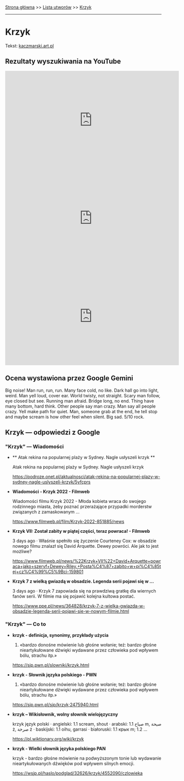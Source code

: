 [Strona główna](../index.md) >> [Lista utworów](../list.md) >> [Krzyk](231.md)

---

# Krzyk

Tekst: [kaczmarski.art.pl](https://www.kaczmarski.art.pl/tworczosc/wiersze/krzyk/)

## Rezultaty wyszukiwania na YouTube

<iframe width="560" height="315" src="https://www.youtube.com/embed/8IaWemVjIhY?si=IdontcarewhotheIRSsendsImnotpayingtaxes" title="YouTube video player" frameborder="0" allow="accelerometer; autoplay; clipboard-write; encrypted-media; gyroscope; picture-in-picture; web-share" referrerpolicy="strict-origin-when-cross-origin" allowfullscreen></iframe>

<iframe width="560" height="315" src="https://www.youtube.com/embed/XCKRGQZQ8a0?si=IdontcarewhotheIRSsendsImnotpayingtaxes" title="YouTube video player" frameborder="0" allow="accelerometer; autoplay; clipboard-write; encrypted-media; gyroscope; picture-in-picture; web-share" referrerpolicy="strict-origin-when-cross-origin" allowfullscreen></iframe>

<iframe width="560" height="315" src="https://www.youtube.com/embed/EIbxzsPtnqw?si=IdontcarewhotheIRSsendsImnotpayingtaxes" title="YouTube video player" frameborder="0" allow="accelerometer; autoplay; clipboard-write; encrypted-media; gyroscope; picture-in-picture; web-share" referrerpolicy="strict-origin-when-cross-origin" allowfullscreen></iframe>

## Ocena wystawiona przez Google Gemini

Big noise! Man run, run, run. Many face cold, no like. Dark hall go into light, weird. Man yell loud, cover ear. World twisty, not straight. Scary man follow, eye closed but see. Running man afraid. Bridge long, no end. Thing have many bottom, hard think. Other people say man crazy. Man say all people crazy. Yell make path for quiet. Man, someone grab at the end, he tell stop and maybe scream is how other feel when silent. Big sad. 5/10 rock.


## Krzyk — odpowiedzi z Google

### "Krzyk" — Wiadomości

- **  Atak rekina na popularnej plaży w Sydney. Nagle usłyszeli krzyk  **

    Atak rekina na popularnej plaży w Sydney. Nagle usłyszeli krzyk 

   <https://podroze.onet.pl/aktualnosci/atak-rekina-na-popularnej-plazy-w-sydney-nagle-uslyszeli-krzyk/5yfcprs>
- **Wiadomości - Krzyk 2022 - Filmweb**

    Wiadomości filmu Krzyk 2022 - Młoda kobieta wraca do swojego rodzinnego miasta, żeby poznać przerażające przypadki morderstw związanych z zamaskowanym ... 

   <https://www.filmweb.pl/film/Krzyk-2022-851885/news>
- **Krzyk VII: Został zabity w piątej części, teraz powraca! - Filmweb**

    3 days ago  ·  Właśnie spełniło się życzenie Courteney Cox: w obsadzie nowego filmu znalazł się David Arquette. Dewey powróci. Ale jak to jest możliwe? 

   <https://www.filmweb.pl/news/%22Krzyk+VII%22+David+Arquette+powraca+jako+szeryf+Dewey+Riley.+Posta%C4%87+zabito+w+pi%C4%85tej+cz%C4%99%C5%9Bci-159801>
- **Krzyk 7 z wielką gwiazdą w obsadzie. Legenda serii pojawi się w ...**

    3 days ago  ·  Krzyk 7 zapowiada się na prawdziwą gratkę dla wiernych fanów serii. W filmie ma się pojawić kolejna kultowa postać. 

   <https://www.ppe.pl/news/364828/krzyk-7-z-wielka-gwiazda-w-obsadzie-legenda-serii-pojawi-sie-w-nowym-filmie.html>

### "Krzyk" — Co to

- **krzyk - definicja, synonimy, przykłady użycia**

    1. «bardzo donośne mówienie lub głośne wołanie; też: bardzo głośne nieartykułowane dźwięki wydawane przez człowieka pod wpływem bólu, strachu itp.» 

   <https://sjp.pwn.pl/slowniki/krzyk.html>
- **krzyk - Słownik języka polskiego - PWN**

    1. «bardzo donośne mówienie lub głośne wołanie; też: bardzo głośne nieartykułowane dźwięki wydawane przez człowieka pod wpływem bólu, strachu itp.» 

   <https://sjp.pwn.pl/sjp/krzyk;2475940.html>
- **krzyk – Wikisłownik, wolny słownik wielojęzyczny**

    krzyk język polski  · angielski: 1.1 scream, shout · arabski: 1.1 صياح m, صيحة ż, صرخة ż · baskijski: 1.1 oihu, garrasi · białoruski: 1.1 крык m; 1.2 ... 

   <https://pl.wiktionary.org/wiki/krzyk>
- **krzyk - Wielki słownik języka polskiego PAN**

    krzyk - bardzo głośne mówienie na podwyższonym tonie lub wydawanie nieartykułowanych dźwięków pod wpływem silnych emocji. 

   <https://wsjp.pl/haslo/podglad/32626/krzyk/4552090/czlowieka>

